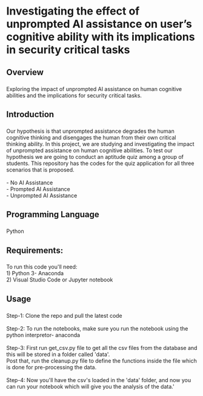 # Investigating the effect of unprompted AI assistance on user’s cognitive ability with  its implications in security critical tasks

###

<h2 align="left">Overview</h2>

###

<p align="left">Exploring the impact of unprompted AI assistance on human cognitive abilities and the implications for security critical tasks.</p>

###

<h2 align="left">Introduction</h2>

###

<p align="left">Our hypothesis is that unprompted assistance degrades the human cognitive thinking and disengages the human from their own critical thinking ability. In this project, we are studying and investigating the impact of unprompted assistance on human cognitive abilities. To test our hypothesis we are going to conduct an aptitude quiz among a group of students. This repository has the codes for the quiz application for all three scenarios that is proposed.<br><br>- No AI Assistance<br>- Prompted AI Assistance<br>- Unprompted AI Assistance</p>

###

<h2 align="left">Programming Language</h2>

###

<p align="left">Python</p>

###

<h2 align="left">Requirements:</h2>

###

<p align="left">To run this code you'll need:<br>1) Python 3- Anaconda<br>2) Visual Studio Code or Jupyter notebook</p>

###

<h2 align="left">Usage</h2>

###

<p align="left">Step-1: Clone the repo and pull the latest code<br><br>Step-2: To run the notebooks, make sure you run the notebook using the python interpretor- anaconda <br><br> Step-3: First run get_csv.py file to get all the csv files from the database and this will be stored in a folder called 'data'.<br>Post that, run the cleanup.py file to define the functions inside the file which is done for pre-processing the data.<br><br>Step-4: Now you'll have the csv's loaded in the 'data' folder, and now you can run your notebook which will give you the analysis of the data.'</p>

###
